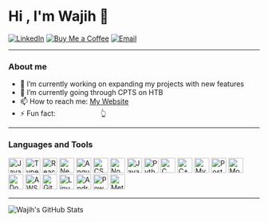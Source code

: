 # Hi , I'm Wajih 👋

[![LinkedIn](https://img.shields.io/badge/LinkedIn-blue?style=for-the-badge&logo=linkedin&logoColor=white)](https://www.linkedin.com/in/wajih-tarkhani-18542620b/)
[![Buy Me a Coffee](https://img.shields.io/badge/Buy%20Me%20a%20Coffee-yellow?style=for-the-badge&logo=buy-me-a-coffee&logoColor=black)](https://ko-fi.com/bigunit)
[![Email](https://img.shields.io/badge/Email-red?style=for-the-badge&logo=gmail&logoColor=white)](mailto:wajih.tarkhani.21@gmail.com)

---

### About me

- 🔭 I’m currently working on expanding my projects with new features
- 🌱 I’m currently going through CPTS on HTB
- 📫 How to reach me: [My Website](https://wajih.info)
- ⚡ Fun fact: &nbsp;&nbsp;&nbsp;&nbsp;&nbsp;&nbsp;&nbsp;&nbsp;&nbsp;&nbsp;&nbsp;&nbsp;&nbsp;&nbsp;&nbsp;&nbsp;&nbsp;&nbsp;&nbsp;&nbsp;&nbsp;&nbsp;👆 

---

### Languages and Tools

<p>
  <!-- Frontend -->
  <img src="https://cdn.jsdelivr.net/gh/devicons/devicon/icons/javascript/javascript-original.svg" height="30" alt="JavaScript"/>
  <img src="https://cdn.jsdelivr.net/gh/devicons/devicon/icons/typescript/typescript-original.svg" height="30" alt="TypeScript"/>
  <img src="https://cdn.jsdelivr.net/gh/devicons/devicon/icons/react/react-original.svg" height="30" alt="React"/>
  <img src="https://cdn.jsdelivr.net/gh/devicons/devicon/icons/nextjs/nextjs-original.svg" height="30" alt="Next.js"/>
  <img src="https://cdn.jsdelivr.net/gh/devicons/devicon/icons/angularjs/angularjs-original.svg" height="30" alt="Angular"/>
  <img src="https://cdn.jsdelivr.net/gh/devicons/devicon/icons/css3/css3-original.svg" height="30" alt="CSS3"/>

  <!-- Backend & Languages -->
  <img src="https://cdn.jsdelivr.net/gh/devicons/devicon/icons/nodejs/nodejs-original.svg" height="30" alt="Node.js"/>
  <img src="https://cdn.jsdelivr.net/gh/devicons/devicon/icons/java/java-original.svg" height="30" alt="Java"/>
  <img src="https://cdn.jsdelivr.net/gh/devicons/devicon/icons/python/python-original.svg" height="30" alt="Python"/>
  <img src="https://cdn.jsdelivr.net/gh/devicons/devicon/icons/c/c-original.svg" height="30" alt="C"/>
  <img src="https://cdn.jsdelivr.net/gh/devicons/devicon/icons/cplusplus/cplusplus-original.svg" height="30" alt="C++"/>

  <!-- Databases -->
  <img src="https://cdn.jsdelivr.net/gh/devicons/devicon/icons/mysql/mysql-original.svg" height="30" alt="MySQL"/>
  <img src="https://cdn.jsdelivr.net/gh/devicons/devicon/icons/postgresql/postgresql-original.svg" height="30" alt="PostgreSQL"/>
  <img src="https://cdn.jsdelivr.net/gh/devicons/devicon/icons/mongodb/mongodb-original.svg" height="30" alt="MongoDB"/>

  <!-- Tools & Platforms -->
  <img src="https://cdn.jsdelivr.net/gh/devicons/devicon/icons/docker/docker-original.svg" height="30" alt="Docker"/>
  <img src="https://upload.wikimedia.org/wikipedia/commons/9/93/Amazon_Web_Services_Logo.svg" height="30" alt="AWS"/>
  <img src="https://cdn.jsdelivr.net/gh/devicons/devicon/icons/git/git-original.svg" height="30" alt="Git"/>
  <img src="https://cdn.jsdelivr.net/gh/devicons/devicon/icons/linux/linux-original.svg" height="30" alt="Linux"/>
  <img src="https://cdn.jsdelivr.net/gh/devicons/devicon/icons/android/android-original.svg" height="30" alt="Android"/>

  <!-- Others -->
  <img src="https://img.shields.io/badge/PowerBI-F2C811?style=flat&logo=Power%20BI&logoColor=black" height="30" alt="PowerBI"/>
  <img src="https://img.shields.io/badge/Metasploit-3F3F3F?style=flat&logo=metasploit&logoColor=white" height="30" alt="Metasploit"/>
</p>


---

<!-- GitHub Stats Badge (Change to your username) -->
![Wajih's GitHub Stats](https://github-readme-stats.vercel.app/api?username=wijj9&show_icons=true&theme=radical)
